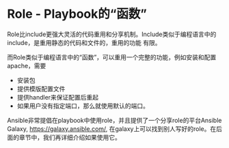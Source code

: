 # Role - Playbook的“函数”

Role比include更强大灵活的代码重用和分享机制。Include类似于编程语言中的include，是重用静态的代码和文件的，重用的功能 有限。

而Role类似于编程语言中的“函数”，可以重用一个完整的功能，例如安装和配置apache，需要
* 安装包
* 提供模版配置文件
* 提供handler来保证配置后重起
* 如果用户没有指定端口，那么就使用默认的端口。

Ansible非常提倡在playbook中使用role，并且提供了一个分享role的平台Ansible Galaxy, https://galaxy.ansible.com/, 在galaxy上可以找到别人写好的role。在后面的章节中，我们再详细介绍如果使用它。

